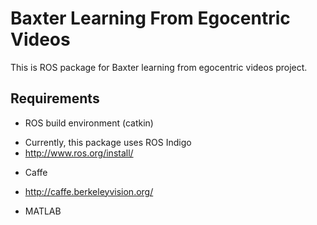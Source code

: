 Baxter Learning From Egocentric Videos
====================
This is ROS package for Baxter learning from egocentric videos project.

## Requirements

- ROS build environment (catkin)
* Currently, this package uses ROS Indigo
* http://www.ros.org/install/

- Caffe
* http://caffe.berkeleyvision.org/

- MATLAB
